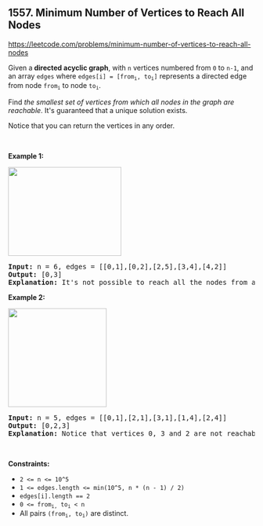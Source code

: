 ## 1557. Minimum Number of Vertices to Reach All Nodes

<https://leetcode.com/problems/minimum-number-of-vertices-to-reach-all-nodes>

<div class="px-5 pt-4"><div class="_1l1MA" data-track-load="qd_description_content"><p>Given a<strong>&nbsp;directed acyclic graph</strong>,&nbsp;with&nbsp;<code>n</code>&nbsp;vertices numbered from&nbsp;<code>0</code>&nbsp;to&nbsp;<code>n-1</code>,&nbsp;and an array&nbsp;<code>edges</code>&nbsp;where&nbsp;<code>edges[i] = [from<sub>i</sub>, to<sub>i</sub>]</code>&nbsp;represents a directed edge from node&nbsp;<code>from<sub>i</sub></code>&nbsp;to node&nbsp;<code>to<sub>i</sub></code>.</p>

<p>Find <em>the smallest set of vertices from which all nodes in the graph are reachable</em>. It's guaranteed that a unique solution exists.</p>

<p>Notice that you can return the vertices in any order.</p>

<p>&nbsp;</p>
<p><strong class="example">Example 1:</strong></p>

<p><img alt="" src="https://assets.leetcode.com/uploads/2020/07/07/untitled22.png" style="width: 231px; height: 181px;"></p>

<pre><strong>Input:</strong> n = 6, edges = [[0,1],[0,2],[2,5],[3,4],[4,2]]
<strong>Output:</strong> [0,3]
<b>Explanation: </b>It's not possible to reach all the nodes from a single vertex. From 0 we can reach [0,1,2,5]. From 3 we can reach [3,4,2,5]. So we output [0,3].</pre>

<p><strong class="example">Example 2:</strong></p>

<p><img alt="" src="https://assets.leetcode.com/uploads/2020/07/07/untitled.png" style="width: 201px; height: 201px;"></p>

<pre><strong>Input:</strong> n = 5, edges = [[0,1],[2,1],[3,1],[1,4],[2,4]]
<strong>Output:</strong> [0,2,3]
<strong>Explanation: </strong>Notice that vertices 0, 3 and 2 are not reachable from any other node, so we must include them. Also any of these vertices can reach nodes 1 and 4.
</pre>

<p>&nbsp;</p>
<p><strong>Constraints:</strong></p>

<ul>
 <li><code>2 &lt;= n &lt;= 10^5</code></li>
 <li><code>1 &lt;= edges.length &lt;= min(10^5, n * (n - 1) / 2)</code></li>
 <li><code>edges[i].length == 2</code></li>
 <li><code>0 &lt;= from<sub>i,</sub>&nbsp;to<sub>i</sub> &lt; n</code></li>
 <li>All pairs <code>(from<sub>i</sub>, to<sub>i</sub>)</code> are distinct.</li>
</ul></div></div>
